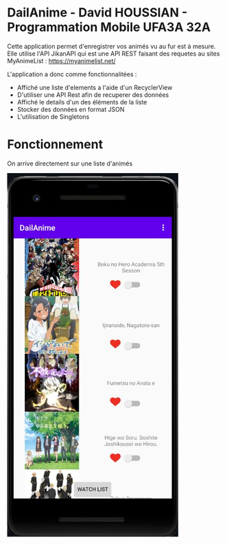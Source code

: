# DailAnime - David HOUSSIAN - Programmation Mobile UFA3A 32A

Cette application permet d'enregistrer vos animés vu au fur est à mesure.
Elle utilise l'API JikanAPI qui est une API REST faisant des requetes au sites MyAnimeList : https://myanimelist.net/

L'application a donc comme fonctionnalitées : 

- Affiché une liste d'elements a l'aide d'un RecyclerView
- D'utiliser une API Rest afin de recuperer des données
- Affiché le details d'un des éléments de la liste
- Stocker des données en format JSON
- L'utilisation de Singletons


# Fonctionnement

On arrive directement sur une liste d'animés 

![Page d'acceuil](/images/1.jpg)

